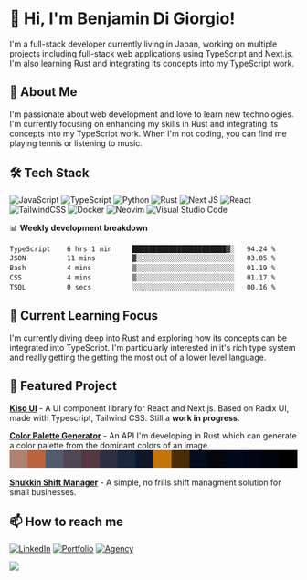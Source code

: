 # 👋 Hi, I'm Benjamin Di Giorgio! 

I'm a full-stack developer currently living in Japan, working on multiple projects including full-stack web applications using TypeScript and Next.js. I'm also learning Rust and integrating its concepts into my TypeScript work.

## 🚀 About Me
I'm passionate about web development and love to learn new technologies. I'm currently focusing on enhancing my skills in Rust and integrating its concepts into my TypeScript work. When I'm not coding, you can find me playing tennis or listening to music.


## 🛠️ Tech Stack
![JavaScript](https://img.shields.io/badge/javascript-%23323330.svg?style=for-the-badge&logo=javascript&logoColor=%23F7DF1E) 
![TypeScript](https://img.shields.io/badge/typescript-%23007ACC.svg?style=for-the-badge&logo=typescript&logoColor=white) 
![Python](https://img.shields.io/badge/python-3670A0?style=for-the-badge&logo=python&logoColor=ffdd54) 
![Rust](https://img.shields.io/badge/rust-%23000000.svg?style=for-the-badge&logo=rust&logoColor=white) 
![Next JS](https://img.shields.io/badge/Next-black?style=for-the-badge&logo=next.js&logoColor=white) 
![React](https://img.shields.io/badge/react-%2320232a.svg?style=for-the-badge&logo=react&logoColor=%2361DAFB) 
![TailwindCSS](https://img.shields.io/badge/tailwindcss-%2338B2AC.svg?style=for-the-badge&logo=tailwind-css&logoColor=white)
![Docker](https://img.shields.io/badge/docker-%230db7ed.svg?style=for-the-badge&logo=docker&logoColor=white)
![Neovim](https://img.shields.io/badge/NeoVim-%2357A143.svg?&style=for-the-badge&logo=neovim&logoColor=white)
![Visual Studio Code](https://img.shields.io/badge/Visual%20Studio%20Code-0078d7.svg?style=for-the-badge&logo=visual-studio-code&logoColor=white)

📊 **Weekly development breakdown**
<!--START_SECTION:waka-->

```txt
TypeScript    6 hrs 1 min     ███████████████████████▓░   94.24 %
JSON          11 mins         ▓░░░░░░░░░░░░░░░░░░░░░░░░   03.05 %
Bash          4 mins          ▒░░░░░░░░░░░░░░░░░░░░░░░░   01.19 %
CSS           4 mins          ▒░░░░░░░░░░░░░░░░░░░░░░░░   01.17 %
TSQL          0 secs          ░░░░░░░░░░░░░░░░░░░░░░░░░   00.16 %
```

<!--END_SECTION:waka-->

## 🎯 Current Learning Focus
I'm currently diving deep into Rust and exploring how its concepts can be integrated into TypeScript. I'm particularly interested in it's rich type system and really getting the getting the most out of a lower level language.

## 🌟 Featured Project

**[Kiso UI](https://kiso-ui.vercel.app)** -  A UI component library for React and Next.js. Based on Radix UI, made with Typescript, Tailwind CSS. Still a __work in progress__.

**[Color Palette Generator](https://github.com/bendigiorgio/image-to-palette-rust)** - An API I'm developing in Rust which can generate a color palette from the dominant colors of an image.
![Example Output](https://github.com/bendigiorgio/image-to-palette-rust/blob/master/output.png?raw=true)

**[Shukkin Shift Manager](https://www.shukkin.com/)** - A simple, no frills shift managment solution for small businesses.


## 📫 How to reach me
[![LinkedIn](https://img.shields.io/badge/linkedin-%230077B5.svg?style=for-the-badge&logo=linkedin&logoColor=white)](https://linkedin.com/in/bendigiorgio) 
[![Portfolio](https://img.shields.io/badge/Portfolio-%23000000.svg?style=for-the-badge&logo=firefox&logoColor=#FF7139)](https://www.bendigiorgio.com)
[![Agency](https://img.shields.io/badge/My%20Agency-%23000000.svg?style=for-the-badge&logo=firefox&logoColor=white)](https://www.maisondigiorgio.com)

[![](https://visitcount.itsvg.in/api?id=bendigiorgio&icon=0&color=0)](https://visitcount.itsvg.in)

